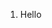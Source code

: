 <ol class="d-flex flex-wrap list-style-none gutter-condensed mb-2 js-pinned-items-reorder-list">
  <li class="mb-3 d-flex flex-content-stretch col-12 col-md-6 col-lg-6">
     Hello
  </li>
</ol>
